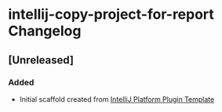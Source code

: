 <!-- Keep a Changelog guide -> https://keepachangelog.com -->

# intellij-copy-project-for-report Changelog

## [Unreleased]
### Added
- Initial scaffold created from [IntelliJ Platform Plugin Template](https://github.com/JetBrains/intellij-platform-plugin-template)
